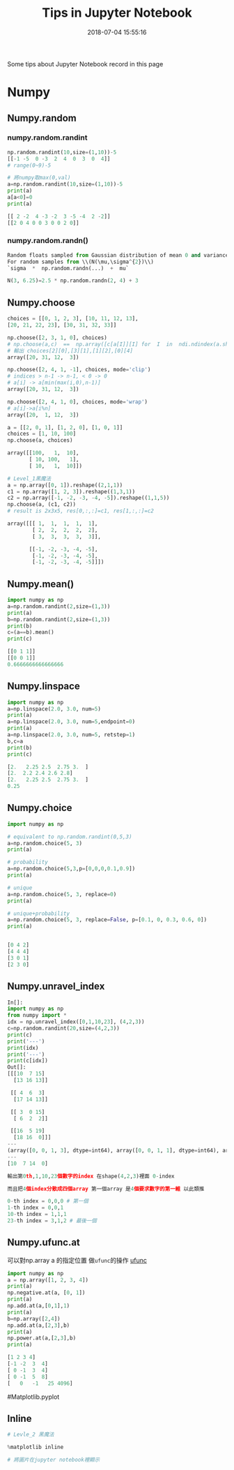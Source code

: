 ﻿---
title: Tips in Jupyter Notebook
tags:
- Jupyter Notebook
categories:
- Programming language
date: 2018-07-04 15:55:16
---
Some tips about Jupyter Notebook record in this page
<!--more-->
# Numpy

## Numpy.random

### numpy.random.randint
```py
np.random.randint(10,size=(1,10))-5
[[-1 -5  0 -3  2  4  0  3  0  4]]
# range(0~9)-5
```

```py
# 將numpy取max(0,val)
a=np.random.randint(10,size=(1,10))-5
print(a)
a[a<0]=0
print(a)

[[ 2 -2  4 -3 -2  3 -5 -4  2 -2]]
[[2 0 4 0 0 3 0 0 2 0]]
```

### numpy.random.randn()
```py
Random floats sampled from Gaussian distribution of mean 0 and variance 1
For random samples from \\(N(\mu,\sigma^{2})\\)
`sigma  *  np.random.randn(...)  +  mu`

N(3, 6.25)=2.5 * np.random.randn(2, 4) + 3

```

## Numpy.choose

```py
choices = [[0, 1, 2, 3], [10, 11, 12, 13],
[20, 21, 22, 23], [30, 31, 32, 33]]

np.choose([2, 3, 1, 0], choices)
# np.choose(a,c)  ==  np.array([c[a[I]][I] for  I  in  ndi.ndindex(a.shape)])
# 輸出 choices[2][0],[3][1],[1][2],[0][4]
array([20, 31, 12,  3])

np.choose([2, 4, 1, -1], choices, mode='clip') 
# indices > n-1 -> n-1, < 0 -> 0
# a[i] -> a[min(max(i,0),n-1)]
array([20, 31, 12,  3])

np.choose([2, 4, 1, 0], choices, mode='wrap') 
# a[i]->a[i%n]
array([20,  1, 12,  3])
```


```py
a = [[2, 0, 1], [1, 2, 0], [1, 0, 1]]
choices = [1, 10, 100]
np.choose(a, choices)

array([[100,   1,  10],
       [ 10, 100,   1],
       [ 10,   1,  10]])
```


```py
# Level_1黑魔法
a = np.array([0, 1]).reshape((2,1,1))
c1 = np.array([1, 2, 3]).reshape((1,3,1))
c2 = np.array([-1, -2, -3, -4, -5]).reshape((1,1,5))
np.choose(a, (c1, c2))
# result is 2x3x5, res[0,:,:]=c1, res[1,:,:]=c2

array([[[ 1,  1,  1,  1,  1],
        [ 2,  2,  2,  2,  2],
        [ 3,  3,  3,  3,  3]],

       [[-1, -2, -3, -4, -5],
        [-1, -2, -3, -4, -5],
        [-1, -2, -3, -4, -5]]])
```

## Numpy.mean()

```py
import numpy as np  
a=np.random.randint(2,size=(1,3))
print(a)
b=np.random.randint(2,size=(1,3))
print(b)
c=(a==b).mean()
print(c)

[[0 1 1]]
[[0 0 1]]
0.6666666666666666
```

## Numpy.linspace

```py
import numpy as np  
a=np.linspace(2.0, 3.0, num=5)
print(a)
a=np.linspace(2.0, 3.0, num=5,endpoint=0)
print(a)
a=np.linspace(2.0, 3.0, num=5, retstep=1)
b,c=a
print(b)
print(c)

[2.   2.25 2.5  2.75 3.  ]
[2.  2.2 2.4 2.6 2.8]
[2.   2.25 2.5  2.75 3.  ]
0.25
```

## Numpy.choice

```py
import numpy as np  

# equivalent to np.random.randint(0,5,3)
a=np.random.choice(5, 3)
print(a)

# probability
a=np.random.choice(5,3,p=[0,0,0,0.1,0.9])
print(a)

# unique
a=np.random.choice(5, 3, replace=0)
print(a)

# unique+probability
a=np.random.choice(5, 3, replace=False, p=[0.1, 0, 0.3, 0.6, 0])
print(a)


[0 4 2]
[4 4 4]
[3 0 1]
[2 3 0]
```

## Numpy.unravel_index

```py
In[]:
import numpy as np
from numpy import *
idx = np.unravel_index([0,1,10,23], (4,2,3))
c=np.random.randint(20,size=(4,2,3))
print(c)
print('---')
print(idx)
print('---')
print(c[idx])
Out[]:
[[[10  7 15]
  [13 16 13]]

 [[ 4  6  3]
  [17 14 13]]

 [[ 3  0 15]
  [ 6  2  2]]

 [[16  5 19]
  [18 16  0]]]
---
(array([0, 0, 1, 3], dtype=int64), array([0, 0, 1, 1], dtype=int64), array([0, 1, 1, 2], dtype=int64))
---
[10  7 14  0]

輸出第0th,1,10,23個數字的index 在shape(4,2,3)裡面 0-index

而且把4個index分散成四個array 第一個array 是4個要求數字的第一維 以此類推

0-th index = 0,0,0 # 第一個
1-th index = 0,0,1 
10-th index = 1,1,1
23-th index = 3,1,2 # 最後一個

```

## Numpy.ufunc.at

可以對np.array a 的指定位置 做`ufunc`的操作
[ufunc](https://docs.scipy.org/doc/numpy-1.14.0/reference/ufuncs.html)

```py
import numpy as np
a = np.array([1, 2, 3, 4])
print(a)
np.negative.at(a, [0, 1])
print(a)
np.add.at(a,[0,1],1)
print(a)
b=np.array([2,4])
np.add.at(a,[2,3],b)
print(a)
np.power.at(a,[2,3],b)
print(a)

[1 2 3 4]
[-1 -2  3  4]
[ 0 -1  3  4]
[ 0 -1  5  8]
[   0   -1   25 4096]
```

#Matplotlib.pyplot

## Inline
```py
# Levle_2 黑魔法

%matplotlib inline

# 將圖片在jupyter notebook裡顯示

```
